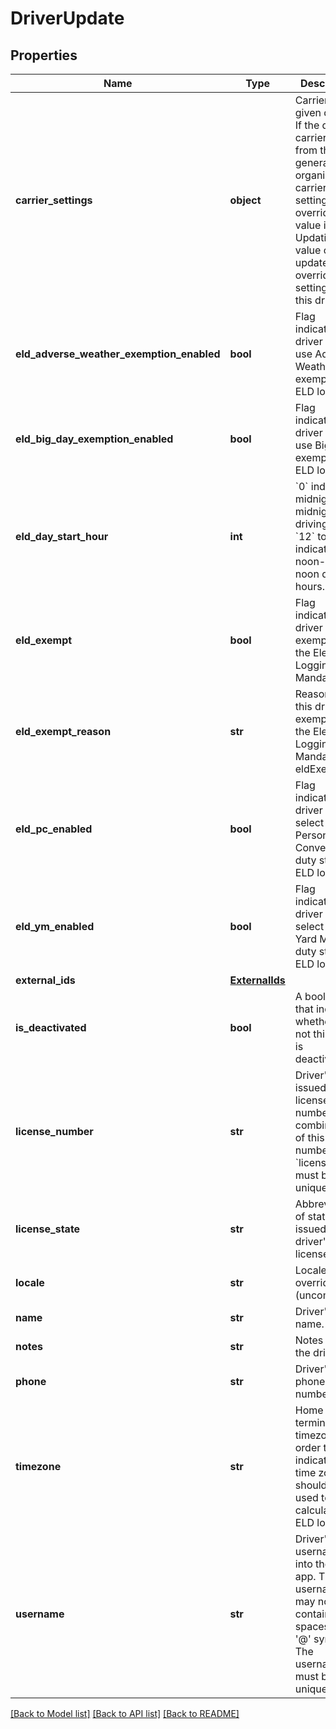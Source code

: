 # DriverUpdate

## Properties
Name | Type | Description | Notes
------------ | ------------- | ------------- | -------------
**carrier_settings** | **object** | Carrier for a given driver. If the driver&#x27;s carrier differs from the general organization&#x27;s carrier settings, the override value is used. Updating this value only updates the override setting for this driver. | [optional] 
**eld_adverse_weather_exemption_enabled** | **bool** | Flag indicating this driver may use Adverse Weather exemptions in ELD logs. | [optional] 
**eld_big_day_exemption_enabled** | **bool** | Flag indicating this driver may use Big Day exemption in ELD logs. | [optional] 
**eld_day_start_hour** | **int** | &#x60;0&#x60; indicating midnight-to-midnight ELD driving hours, &#x60;12&#x60; to indicate noon-to-noon driving hours. | [optional] 
**eld_exempt** | **bool** | Flag indicating this driver is exempt from the Electronic Logging Mandate. | [optional] 
**eld_exempt_reason** | **str** | Reason that this driver is exempt from the Electronic Logging Mandate (see eldExempt). | [optional] 
**eld_pc_enabled** | **bool** | Flag indicating this driver may select the Personal Conveyance duty status in ELD logs. | [optional] [default to False]
**eld_ym_enabled** | **bool** | Flag indicating this driver may select the Yard Move duty status in ELD logs. | [optional] [default to False]
**external_ids** | [**ExternalIds**](ExternalIds.md) |  | [optional] 
**is_deactivated** | **bool** | A boolean that indicates whether or not this driver is deactivated. | [optional] 
**license_number** | **str** | Driver&#x27;s state issued license number. The combination of this number and &#x60;licenseState&#x60; must be unique. | [optional] 
**license_state** | **str** | Abbreviation of state that issued driver&#x27;s license. | [optional] 
**locale** | **str** | Locale override (uncommon). | [optional] 
**name** | **str** | Driver&#x27;s name. | [optional] 
**notes** | **str** | Notes about the driver. | [optional] 
**phone** | **str** | Driver&#x27;s phone number. | [optional] 
**timezone** | **str** | Home terminal timezone, in order to indicate what time zone should be used to calculate the ELD logs. | [optional] 
**username** | **str** | Driver&#x27;s login username into the driver app. The username may not contain spaces or the &#x27;@&#x27; symbol. The username must be unique. | [optional] 

[[Back to Model list]](../README.md#documentation-for-models) [[Back to API list]](../README.md#documentation-for-api-endpoints) [[Back to README]](../README.md)

